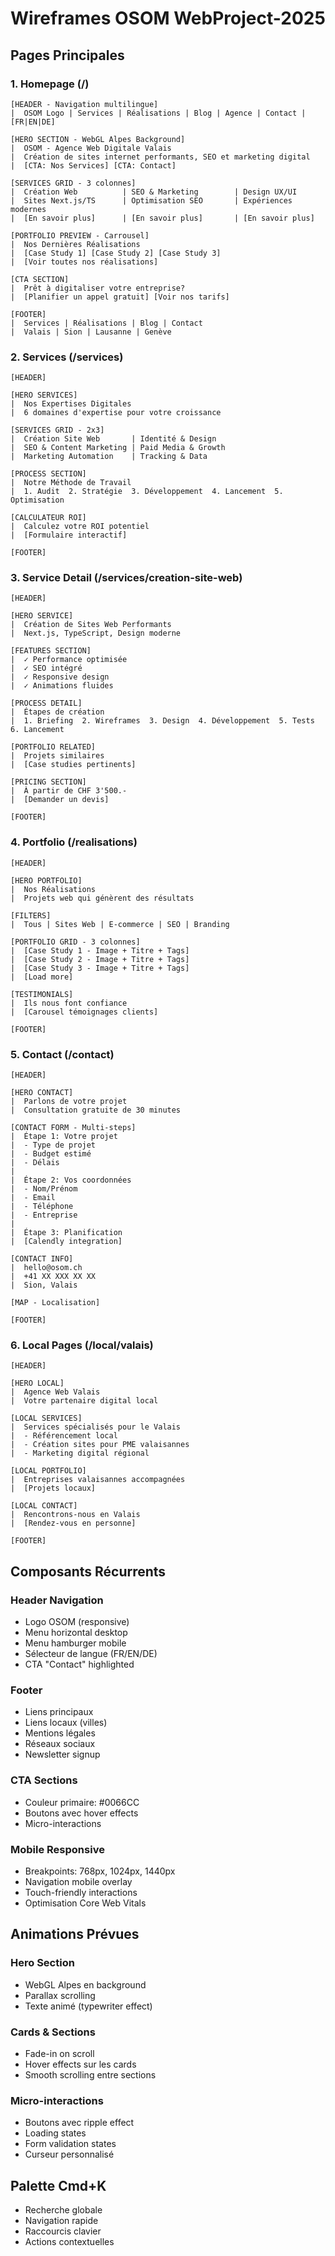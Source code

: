# Wireframes OSOM WebProject-2025

## Pages Principales

### 1. Homepage (/)
```
[HEADER - Navigation multilingue]
|  OSOM Logo | Services | Réalisations | Blog | Agence | Contact | [FR|EN|DE]

[HERO SECTION - WebGL Alpes Background]
|  OSOM - Agence Web Digitale Valais
|  Création de sites internet performants, SEO et marketing digital
|  [CTA: Nos Services] [CTA: Contact]

[SERVICES GRID - 3 colonnes]
|  Création Web          | SEO & Marketing        | Design UX/UI
|  Sites Next.js/TS      | Optimisation SEO       | Expériences modernes
|  [En savoir plus]      | [En savoir plus]       | [En savoir plus]

[PORTFOLIO PREVIEW - Carrousel]
|  Nos Dernières Réalisations
|  [Case Study 1] [Case Study 2] [Case Study 3]
|  [Voir toutes nos réalisations]

[CTA SECTION]
|  Prêt à digitaliser votre entreprise?
|  [Planifier un appel gratuit] [Voir nos tarifs]

[FOOTER]
|  Services | Réalisations | Blog | Contact
|  Valais | Sion | Lausanne | Genève
```

### 2. Services (/services)
```
[HEADER]

[HERO SERVICES]
|  Nos Expertises Digitales
|  6 domaines d'expertise pour votre croissance

[SERVICES GRID - 2x3]
|  Création Site Web       | Identité & Design
|  SEO & Content Marketing | Paid Media & Growth  
|  Marketing Automation    | Tracking & Data

[PROCESS SECTION]
|  Notre Méthode de Travail
|  1. Audit  2. Stratégie  3. Développement  4. Lancement  5. Optimisation

[CALCULATEUR ROI]
|  Calculez votre ROI potentiel
|  [Formulaire interactif]

[FOOTER]
```

### 3. Service Detail (/services/creation-site-web)
```
[HEADER]

[HERO SERVICE]
|  Création de Sites Web Performants
|  Next.js, TypeScript, Design moderne

[FEATURES SECTION]
|  ✓ Performance optimisée
|  ✓ SEO intégré
|  ✓ Responsive design
|  ✓ Animations fluides

[PROCESS DETAIL]
|  Étapes de création
|  1. Briefing  2. Wireframes  3. Design  4. Développement  5. Tests  6. Lancement

[PORTFOLIO RELATED]
|  Projets similaires
|  [Case studies pertinents]

[PRICING SECTION]
|  À partir de CHF 3'500.-
|  [Demander un devis]

[FOOTER]
```

### 4. Portfolio (/realisations)
```
[HEADER]

[HERO PORTFOLIO]
|  Nos Réalisations
|  Projets web qui génèrent des résultats

[FILTERS]
|  Tous | Sites Web | E-commerce | SEO | Branding

[PORTFOLIO GRID - 3 colonnes]
|  [Case Study 1 - Image + Titre + Tags]
|  [Case Study 2 - Image + Titre + Tags]
|  [Case Study 3 - Image + Titre + Tags]
|  [Load more]

[TESTIMONIALS]
|  Ils nous font confiance
|  [Carousel témoignages clients]

[FOOTER]
```

### 5. Contact (/contact)
```
[HEADER]

[HERO CONTACT]
|  Parlons de votre projet
|  Consultation gratuite de 30 minutes

[CONTACT FORM - Multi-steps]
|  Étape 1: Votre projet
|  - Type de projet
|  - Budget estimé
|  - Délais
|  
|  Étape 2: Vos coordonnées
|  - Nom/Prénom
|  - Email
|  - Téléphone
|  - Entreprise
|  
|  Étape 3: Planification
|  [Calendly integration]

[CONTACT INFO]
|  hello@osom.ch
|  +41 XX XXX XX XX
|  Sion, Valais

[MAP - Localisation]

[FOOTER]
```

### 6. Local Pages (/local/valais)
```
[HEADER]

[HERO LOCAL]
|  Agence Web Valais
|  Votre partenaire digital local

[LOCAL SERVICES]
|  Services spécialisés pour le Valais
|  - Référencement local
|  - Création sites pour PME valaisannes
|  - Marketing digital régional

[LOCAL PORTFOLIO]
|  Entreprises valaisannes accompagnées
|  [Projets locaux]

[LOCAL CONTACT]
|  Rencontrons-nous en Valais
|  [Rendez-vous en personne]

[FOOTER]
```

## Composants Récurrents

### Header Navigation
- Logo OSOM (responsive)
- Menu horizontal desktop
- Menu hamburger mobile
- Sélecteur de langue (FR/EN/DE)
- CTA "Contact" highlighted

### Footer
- Liens principaux
- Liens locaux (villes)
- Mentions légales
- Réseaux sociaux
- Newsletter signup

### CTA Sections
- Couleur primaire: #0066CC
- Boutons avec hover effects
- Micro-interactions

### Mobile Responsive
- Breakpoints: 768px, 1024px, 1440px
- Navigation mobile overlay
- Touch-friendly interactions
- Optimisation Core Web Vitals

## Animations Prévues

### Hero Section
- WebGL Alpes en background
- Parallax scrolling
- Texte animé (typewriter effect)

### Cards & Sections
- Fade-in on scroll
- Hover effects sur les cards
- Smooth scrolling entre sections

### Micro-interactions
- Boutons avec ripple effect
- Loading states
- Form validation states
- Curseur personnalisé

## Palette Cmd+K
- Recherche globale
- Navigation rapide
- Raccourcis clavier
- Actions contextuelles